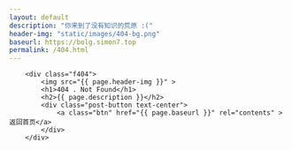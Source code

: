 ```yaml
---
layout: default
description: "你来到了没有知识的荒原 :("
header-img: "static/images/404-bg.png"
baseurl: https://bolg.simon7.top
permalink: /404.html
---
```



<!-- Page Header -->
<!-- <header class="intro-header" style="background-image: url('{{ site.baseurl }}/{% if page.header-img %}{{ page.header-img }}{% else %}{{ site.header-img }}{% endif %}')">
	<div class="container">
		<div class="row">
			<div class="col-lg-8 col-lg-offset-2 col-md-10 col-md-offset-1">
				<div class="site-heading" id="tag-heading">
					<h1>404</h1>
					<span class="subheading">{{ page.description }}</span>
				</div>
			</div>
		</div>
	</div>
</header> -->

<link rel="stylesheet" id="_main-css" href="static/css/404/main.css" type="text/css" media="all">

<section class="container">

		<div class="f404">
			<img src="{{ page.header-img }}" >
			<h1>404 . Not Found</h1>
			<h2>{{ page.description }}</h2>
			<div class="post-button text-center">
				<a class="btn" href="{{ page.baseurl }}" rel="contents" >返回首页</a>
			</div>
		</div>
		
</section>
<script>
	document.body.classList.add('page-fullscreen');
	document.getElementsByTagName('h1')[0].remove();		
	/* $("div.container-lg")[0].setAttribute("id","container-lg");
	$("div#container-lg")[0].removeAttribute("class"); */
</script>
